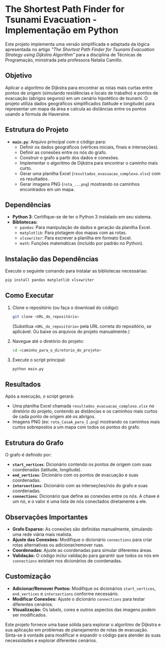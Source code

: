 # The Shortest Path Finder for Tsunami Evacuation - Implementação em Python

Este projeto implementa uma versão simplificada e adaptada da lógica apresentada no artigo *"The Shortest Path Finder for Tsunami Evacuation Strategy using Dijkstra Algorithm"* para a disciplina de Técnicas de Programação, ministrada pela professora Natalia Camillo.

## Objetivo

Aplicar o algoritmo de Dijkstra para encontrar as rotas mais curtas entre pontos de origem (simulando residências e locais de trabalho) e pontos de evacuação (abrigos seguros) em um cenário hipotético de tsunami. O projeto utiliza dados geográficos simplificados (latitude e longitude) para representar um mapa da área e calcula as distâncias entre os pontos usando a fórmula de Haversine.

## Estrutura do Projeto

* **`main.py`**: Arquivo principal com o código para:
  * Definir os dados geográficos (vértices iniciais, finais e interseções).
  * Definir as conexões entre os nós do grafo.
  * Construir o grafo a partir dos dados e conexões.
  * Implementar o algoritmo de Dijkstra para encontrar o caminho mais curto.
  * Gerar uma planilha Excel (`resultados_evacuacao_complexo.xlsx`) com os resultados.
  * Gerar imagens PNG (`rota_...png`) mostrando os caminhos encontrados em um mapa.

## Dependências

* **Python 3**: Certifique-se de ter o Python 3 instalado em seu sistema.
* **Bibliotecas:**
  * `pandas`: Para manipulação de dados e geração da planilha Excel.
  * `matplotlib`: Para plotagem dos mapas com as rotas.
  * `xlsxwriter`: Para escrever a planilha em formato Excel.
  * `math`: Funções matemáticas (incluído por padrão no Python).

## Instalação das Dependências

Execute o seguinte comando para instalar as bibliotecas necessárias:

```bash
pip install pandas matplotlib xlsxwriter
```

## Como Executar

1. Clone o repositório (ou faça o download do código):

   ```bash
   git clone <URL_do_repositório>
   ```
   (Substitua `<URL_do_repositório>` pela URL correta do repositório, se aplicável. Ou baixe os arquivos do projeto manualmente.)

2. Navegue até o diretório do projeto:

   ```bash
   cd <caminho_para_o_diretorio_do_projeto>
   ```

3. Execute o script principal:

   ```bash
   python main.py
   ```

## Resultados

Após a execução, o script gerará:

* Uma planilha Excel chamada `resultados_evacuacao_complexo.xlsx` no diretório do projeto, contendo as distâncias e os caminhos mais curtos de cada ponto de origem até os abrigos.
* Imagens PNG (ex: `rota_CasaA_para_I.png`) mostrando os caminhos mais curtos sobrepostos a um mapa com todos os pontos do grafo.

## Estrutura do Grafo

O grafo é definido por:

* **`start_vertices`**: Dicionário contendo os pontos de origem com suas coordenadas (latitude, longitude).
* **`end_vertices`**: Dicionário com os pontos de evacuação e suas coordenadas.
* **`intersections`**: Dicionário com as interseções/nós do grafo e suas coordenadas.
* **`connections`**: Dicionário que define as conexões entre os nós. A chave é um nó, e o valor é uma lista de nós conectados diretamente a ele.

## Observações Importantes

* **Grafo Esparso:** As conexões são definidas manualmente, simulando uma rede viária mais realista.
* **Ajuste das Conexões:** Modifique o dicionário `connections` para criar rotas alternativas ou adicionar/remover ruas.
* **Coordenadas:** Ajuste as coordenadas para simular diferentes áreas.
* **Validação:** O código inclui validação para garantir que todos os nós em `connections` existam nos dicionários de coordenadas.

## Customização

* **Adicionar/Remover Pontos:** Modifique os dicionários `start_vertices`, `end_vertices` e `intersections` conforme necessário.
* **Modificar Conexões:** Ajuste o dicionário `connections` para testar diferentes cenários.
* **Visualização:** Os labels, cores e outros aspectos das imagens podem ser modificados.

Este projeto fornece uma base sólida para explorar o algoritmo de Dijkstra e sua aplicação em problemas de planejamento de rotas de evacuação. Sinta-se à vontade para modificar e expandir o código para atender às suas necessidades e explorar diferentes cenários.